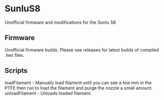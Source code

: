 # SunluS8

Unofficial firmware and modifications for the Sunlu S8

## Firmware

Unofficial firmware builds. Please see releases for latest builds of compiled .hex files.

## Scripts

loadFilament - Manually load filament until you can see a few mm in the PTFE then run to load the filament and purge the nozzle a small amount.
unloadFilament - Unloads loaded filament.
